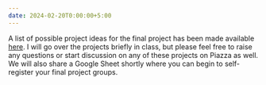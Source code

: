 ```yaml
---
date: 2024-02-20T0:00:00+5:00
---
```


A list of possible project ideas for the final project has been made available [here](https://hackmd.io/@PI7Og0l1ReeBZu_pjQGUQQ/HyRRGUERj). I will go over the projects briefly in class,
but please feel free to raise any questions or start discussion on any of these projects on Piazza as well. We will also share a Google Sheet shortly where you can begin to 
self-register your final project groups.
